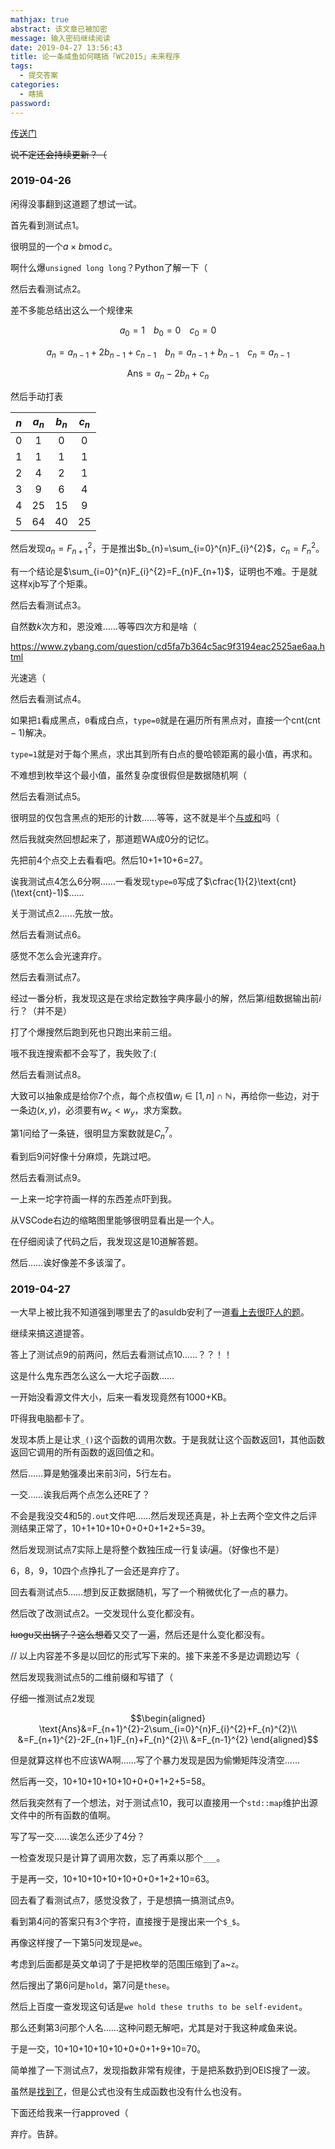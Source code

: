 ```yaml
---
mathjax: true
abstract: 该文章已被加密
message: 输入密码继续阅读
date: 2019-04-27 13:56:43
title: 论一条咸鱼如何瞎搞「WC2015」未来程序
tags:
  - 提交答案
categories:
  - 瞎搞
password:
---
```

[传送门](https://www.luogu.org/problemnew/show/P4920)

~~说不定还会持续更新？（~~

<!-- more -->

### 2019-04-26

闲得没事翻到这道题了想试一试。

首先看到测试点1。

很明显的一个$a\times b\operatorname{mod}c$。

啊什么爆`unsigned long long`？Python了解一下（

然后去看测试点2。

差不多能总结出这么一个规律来

$$a_{0}=1\;\;\;\;b_{0}=0\;\;\;\;c_{0}=0$$

$$a_{n}=a_{n-1}+2b_{n-1}+c_{n-1}\;\;\;\;b_{n}=a_{n-1}+b_{n-1}\;\;\;\;c_{n}=a_{n-1}$$

$$\text{Ans}=a_{n}-2b_{n}+c_{n}$$

然后手动打表

| $n$ | $a_{n}$ | $b_{n}$ | $c_{n}$ |
| :-: | :-: | :-: | :-: |
| $0$ | $1$ | $0$ | $0$ |
| $1$ | $1$ | $1$ | $1$ |
| $2$ | $4$ | $2$ | $1$ |
| $3$ | $9$ | $6$ | $4$ |
| $4$ | $25$ | $15$ | $9$ |
| $5$ | $64$ | $40$ | $25$ |

然后发现$a_{n}=F_{n+1}^{2}$，于是推出$b_{n}=\sum_{i=0}^{n}F_{i}^{2}$，$c_{n}=F_{n}^{2}$。

有一个结论是$\sum_{i=0}^{n}F_{i}^{2}=F_{n}F_{n+1}$，证明也不难。于是就这样xjb写了个矩乘。

然后去看测试点3。

自然数$k$次方和，恩没难……等等四次方和是啥（

https://www.zybang.com/question/cd5fa7b364c5ac9f3194eac2525ae6aa.html

光速逃（

然后去看测试点4。

如果把`1`看成黑点，`0`看成白点，`type=0`就是在遍历所有黑点对，直接一个$\text{cnt}(\text{cnt}-1)$解决。

`type=1`就是对于每个黑点，求出其到所有白点的曼哈顿距离的最小值，再求和。

不难想到枚举这个最小值，虽然复杂度很假但是数据随机啊（

然后去看测试点5。

很明显的仅包含黑点的矩形的计数……等等，这不就是半个[与或和](https://www.luogu.org/problemnew/show/P5300)吗（

然后我就突然回想起来了，那道题WA成0分的记忆。

先把前4个点交上去看看吧。然后10+1+10+6=27。

诶我测试点4怎么6分啊……一看发现`type=0`写成了$\cfrac{1}{2}\text{cnt}(\text{cnt}-1)$……

关于测试点2……先放一放。

然后去看测试点6。

感觉不怎么会光速弃疗。

然后去看测试点7。

经过一番分析，我发现这是在求给定数独字典序最小的解，然后第$i$组数据输出前$i$行？（并不是）

打了个爆搜然后跑到死也只跑出来前三组。

哦不我连搜索都不会写了，我失败了:(

然后去看测试点8。

大致可以抽象成是给你7个点，每个点权值$w_{i}\in[1,n]\cap\mathbb{N}$，再给你一些边，对于一条边$(x,y)$，必须要有$w_{x}\lt w_{y}$，求方案数。

第1问给了一条链，很明显方案数就是$C_{n}^{7}$。

看到后9问好像十分麻烦，先跳过吧。

然后去看测试点9。

一上来一坨字符画一样的东西差点吓到我。

从VSCode右边的缩略图里能够很明显看出是一个人。

在仔细阅读了代码之后，我发现这是10道解答题。

然后……诶好像差不多该溜了。

### 2019-04-27

一大早上被比我不知道强到哪里去了的asuldb安利了一道[看上去很吓人的题](/luogu-p5176-solution/)。

继续来搞这道提答。

答上了测试点9的前两问，然后去看测试点10……？？！！

这是什么鬼东西怎么这么一大坨子函数……

一开始没看源文件大小，后来一看发现竟然有1000+KB。

吓得我电脑都卡了。

发现本质上是让求`_()`这个函数的调用次数。于是我就让这个函数返回1，其他函数返回它调用的所有函数的返回值之和。

然后……算是勉强凑出来前3问，5行左右。

一交……诶我后两个点怎么还RE了？

不会是我没交4和5的`.out`文件吧……然后发现还真是，补上去两个空文件之后评测结果正常了，10+1+10+10+0+0+0+1+2+5=39。

然后发现测试点7实际上是将整个数独压成一行复读$i$遍。（好像也不是）

6，8，9，10四个点挣扎了一会还是弃疗了。

回去看测试点5……想到反正数据随机，写了一个稍微优化了一点的暴力。

然后改了改测试点2。一交发现什么变化都没有。

~~luogu又出锅了？这么想着~~又交了一遍，然后还是什么变化都没有。

// 以上内容差不多是以回忆的形式写下来的。接下来差不多是边调题边写（

然后发现我测试点5的二维前缀和写错了（

仔细一推测试点2发现

$$\begin{aligned}
\text{Ans}&=F_{n+1}^{2}-2\sum_{i=0}^{n}F_{i}^{2}+F_{n}^{2}\\
&=F_{n+1}^{2}-2F_{n+1}F_{n}+F_{n}^{2}\\
&=F_{n-1}^{2}
\end{aligned}$$

但是就算这样也不应该WA啊……写了个暴力发现是因为偷懒矩阵没清空……

然后再一交，10+10+10+10+10+0+0+1+2+5=58。

然后我突然有了一个想法，对于测试点10，我可以直接用一个`std::map`维护出源文件中的所有函数的值啊。

写了写一交……诶怎么还少了4分？

一检查发现只是计算了调用次数，忘了再乘以那个`___`。

于是再一交，10+10+10+10+10+0+0+1+2+10=63。

回去看了看测试点7，感觉没救了，于是想搞一搞测试点9。

看到第4问的答案只有3个字符，直接搜于是搜出来一个`$_$`。

再像这样搜了一下第5问发现是`we`。

考虑到后面都是英文单词了于是把枚举的范围压缩到了`a`~`z`。

然后搜出了第6问是`hold`，第7问是`these`。

然后上百度一查发现这句话是`we hold these truths to be self-evident`。

那么还剩第3问那个人名……这种问题无解吧，尤其是对于我这种咸鱼来说。

于是一交，10+10+10+10+10+0+0+1+9+10=70。

简单推了一下测试点7，发现指数非常有规律，于是把系数扔到OEIS搜了一波。

虽然是[找到了](http://oeis.org/A137560)，但是公式也没有生成函数也没有什么也没有。

下面还给我来一行approved（

弃疗。告辞。
